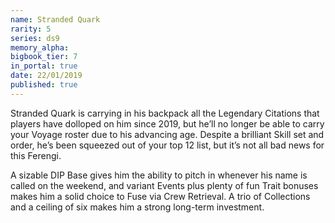 ```yaml
---
name: Stranded Quark
rarity: 5
series: ds9
memory_alpha:
bigbook_tier: 7
in_portal: true
date: 22/01/2019
published: true
---
```


Stranded Quark is carrying in his backpack all the Legendary Citations that players have dolloped on him since 2019, but he’ll no longer be able to carry your Voyage roster due to his advancing age. Despite a brilliant Skill set and order, he’s been squeezed out of your top 12 list, but it’s not all bad news for this Ferengi.

A sizable DIP Base gives him the ability to pitch in whenever his name is called on the weekend, and variant Events plus plenty of fun Trait bonuses makes him a solid choice to Fuse via Crew Retrieval. A trio of Collections and a ceiling of six makes him a strong long-term investment.
